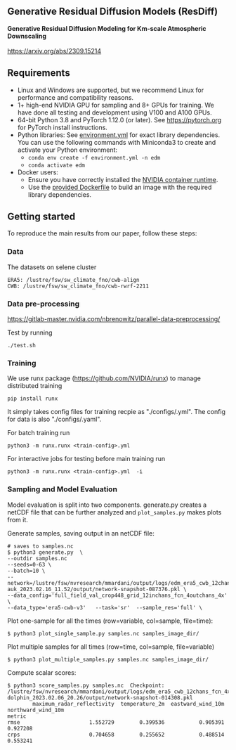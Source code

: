 ## Generative Residual Diffusion Models (ResDiff)

**Generative Residual Diffusion Modeling for Km-scale Atmospheric Downscaling**<br>
<br>https://arxiv.org/abs/2309.15214<br>


## Requirements

* Linux and Windows are supported, but we recommend Linux for performance and compatibility reasons.
* 1+ high-end NVIDIA GPU for sampling and 8+ GPUs for training. We have done all testing and development using V100 and A100 GPUs.
* 64-bit Python 3.8 and PyTorch 1.12.0 (or later). See https://pytorch.org for PyTorch install instructions.
* Python libraries: See [environment.yml](./environment.yml) for exact library dependencies. You can use the following commands with Miniconda3 to create and activate your Python environment:
  - `conda env create -f environment.yml -n edm`
  - `conda activate edm`
* Docker users:
  - Ensure you have correctly installed the [NVIDIA container runtime](https://docs.docker.com/config/containers/resource_constraints/#gpu).
  - Use the [provided Dockerfile](./Dockerfile) to build an image with the required library dependencies.

## Getting started

To reproduce the main results from our paper, follow these steps:


### Data

The datasets on selene cluster

```
ERA5: /lustre/fsw/sw_climate_fno/cwb-align
CWB: /lustre/fsw/sw_climate_fno/cwb-rwrf-2211
```

### Data pre-processing
https://gitlab-master.nvidia.com/nbrenowitz/parallel-data-preprocessing/

Test by running 

```
./test.sh
```

### Training

We use runx package (https://github.com/NVIDIA/runx) to manage distributed training

```
pip install runx
```

It simply takes config files for training recpie as "./configs/<train-config>.yml". The config for data is also "./configs/<data-config>.yaml".

For batch training run

```
python3 -m runx.runx <train-config>.yml
```

For interactive jobs for testing before main training run

```
python3 -m runx.runx <train-config>.yml  -i 
```


### Sampling and Model Evaluation

Model evaluation is split into two components. generate.py creates a netCDF file
that can be further analyzed and `plot_samples.py` makes plots from it.

Generate samples, saving output in an netCDF file:

    # saves to samples.nc
    $ python3 generate.py  \
    --outdir samples.nc
    --seeds=0-63 \
    --batch=10 \
    --network=/lustre/fsw/nvresearch/mmardani/output/logs/edm_era5_cwb_12chans_fcn_4x_crop448_zarr_fulldata/satisfied-auk_2023.02.16_11.52/output/network-snapshot-087376.pkl \
    --data_config='full_field_val_crop448_grid_12inchans_fcn_4outchans_4x' \
    --data_type='era5-cwb-v3'   --task='sr'  --sample_res='full' \

Plot one-sample for all the times (row=variable, col=sample, file=time):

    $ python3 plot_single_sample.py samples.nc samples_image_dir/

Plot multiple samples for all times (row=time, col=sample, file=variable)

    $ python3 plot_multiple_samples.py samples.nc samples_image_dir/

Compute scalar scores:

    $ python3 score_samples.py samples.nc  Checkpoint: /lustre/fsw/nvresearch/mmardani/output/logs/edm_era5_cwb_12chans_fcn_4x_crop448_zarr_fulldata/cerulean-dolphin_2023.02.06_20.26/output/network-snapshot-014308.pkl
            maximum_radar_reflectivity  temperature_2m  eastward_wind_10m  northward_wind_10m
    metric                                                                                   
    rmse                      1.552729        0.399536           0.905391            0.927208
    crps                      0.704658        0.255652           0.488514            0.553241
